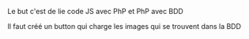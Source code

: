 Le but c'est de lie code JS avec PhP et PhP avec BDD

Il faut créé un button qui charge les images qui se trouvent dans la BDD
